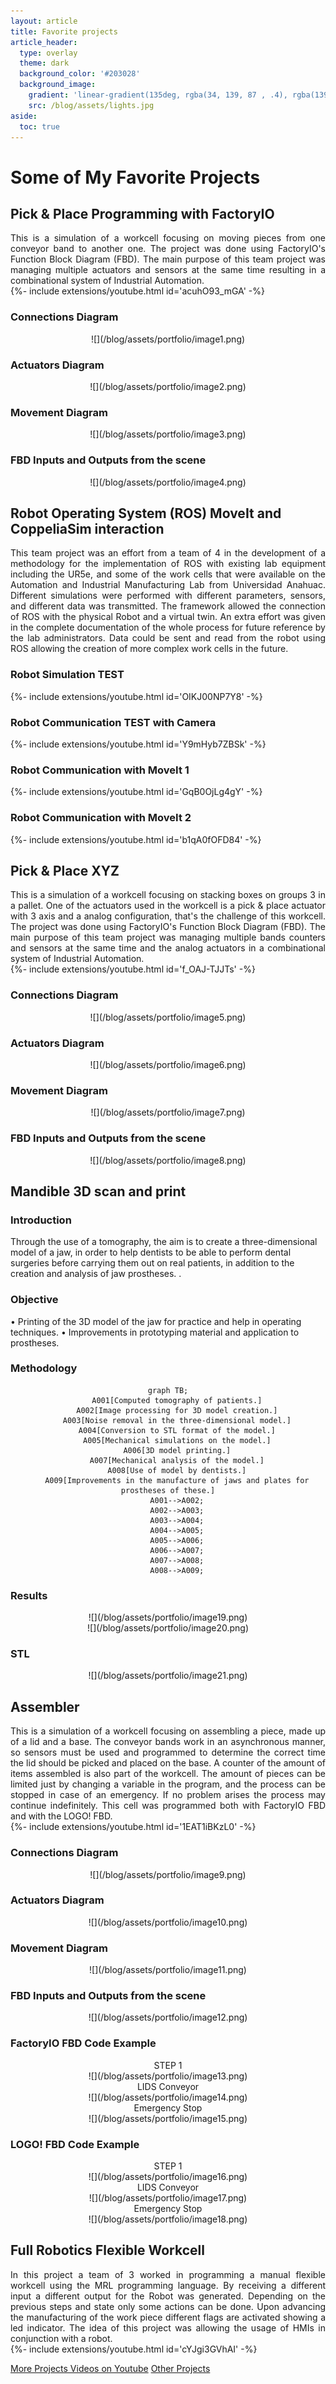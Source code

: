 ```yaml
---
layout: article
title: Favorite projects
article_header:
  type: overlay
  theme: dark
  background_color: '#203028'
  background_image:
    gradient: 'linear-gradient(135deg, rgba(34, 139, 87 , .4), rgba(139, 34, 139, .4))'
    src: /blog/assets/lights.jpg
aside:
  toc: true
---
```


<!--more-->

# Some of My Favorite Projects


## Pick & Place Programming with FactoryIO

<div align="justify" markdown="1">
This is a simulation of a workcell focusing on moving pieces from one conveyor band to another one. The project was done using FactoryIO's Function Block Diagram (FBD). The main purpose of this team project was managing multiple actuators and sensors at the same time resulting in a combinational system of Industrial Automation.
</div>

<div>{%- include extensions/youtube.html id='acuhO93_mGA' -%}</div>

### Connections Diagram
<div align="center" markdown="1">
![](/blog/assets/portfolio/image1.png)
</div>

### Actuators Diagram
<div align="center" markdown="1">
![](/blog/assets/portfolio/image2.png)
</div>

### Movement Diagram
<div align="center" markdown="1">
![](/blog/assets/portfolio/image3.png)
</div>

### FBD Inputs and Outputs from the scene
<div align="center" markdown="1">
![](/blog/assets/portfolio/image4.png)
</div>


## Robot Operating System (ROS) MoveIt and CoppeliaSim interaction

<div align="justify" markdown="1">
This team project was an effort from a team of 4 in the development of a methodology for the implementation of ROS with existing lab equipment including the UR5e, and some of the work cells that were available on the Automation and Industrial Manufacturing Lab from Universidad Anahuac. Different simulations were performed with different parameters, sensors, and different data was transmitted. The framework allowed the connection of ROS with the physical Robot and a virtual twin. An extra effort was given in the complete documentation of the whole process for future reference by the lab administrators. Data could be sent and read from the robot using ROS allowing the creation of more complex work cells in the future.
</div>

### Robot Simulation TEST
<div>{%- include extensions/youtube.html id='OIKJ00NP7Y8' -%}</div>

### Robot Communication TEST with Camera
<div>{%- include extensions/youtube.html id='Y9mHyb7ZBSk' -%}</div>

### Robot Communication with MoveIt 1
<div>{%- include extensions/youtube.html id='GqB0OjLg4gY' -%}</div>

### Robot Communication with MoveIt 2
<div>{%- include extensions/youtube.html id='b1qA0fOFD84' -%}</div>


## Pick & Place XYZ

<div align="justify" markdown="1">
This is a simulation of a workcell focusing on stacking boxes on groups 3 in a pallet. One of the actuators used in the workcell is a pick & place actuator with 3 axis and a analog configuration, that's the challenge of this workcell. The project was done using FactoryIO's Function Block Diagram (FBD). The main purpose of this team project was managing multiple bands counters and sensors at the same time and the analog actuators in a combinational system of Industrial Automation.
</div>

<div>{%- include extensions/youtube.html id='f_OAJ-TJJTs' -%}</div>

### Connections Diagram
<div align="center" markdown="1">
![](/blog/assets/portfolio/image5.png)
</div>

### Actuators Diagram
<div align="center" markdown="1">
![](/blog/assets/portfolio/image6.png)
</div>

### Movement Diagram
<div align="center" markdown="1">
![](/blog/assets/portfolio/image7.png)
</div>

### FBD Inputs and Outputs from the scene
<div align="center" markdown="1">
![](/blog/assets/portfolio/image8.png)
</div>


## Mandible 3D scan and print

### Introduction
Through the use of a tomography, the aim is to create a three-dimensional model of a jaw, in order to help dentists to be able to perform dental surgeries before carrying them out on real patients, in addition to the creation and analysis of jaw prostheses. .

### Objective
• Printing of the 3D model of the jaw for practice and help in operating techniques.
• Improvements in prototyping material and application to prostheses.

### Methodology

<div align="center" markdown="1">

```mermaid
graph TB;
    A001[Computed tomography of patients.]
    A002[Image processing for 3D model creation.]
    A003[Noise removal in the three-dimensional model.]
    A004[Conversion to STL format of the model.]
    A005[Mechanical simulations on the model.]
    A006[3D model printing.]
    A007[Mechanical analysis of the model.]
    A008[Use of model by dentists.]
    A009[Improvements in the manufacture of jaws and plates for prostheses of these.]
    A001-->A002;
    A002-->A003;
    A003-->A004;
    A004-->A005;
    A005-->A006;
    A006-->A007;
    A007-->A008;
    A008-->A009;

```
</div>

### Results
<div align="center" markdown="1">
![](/blog/assets/portfolio/image19.png)
</div>
<div align="center" markdown="1">
![](/blog/assets/portfolio/image20.png)
</div>

### STL
<div align="center" markdown="1">
![](/blog/assets/portfolio/image21.png)
</div>

## Assembler

<div align="justify" markdown="1">
This is a simulation of a workcell focusing on assembling a piece, made up of a lid and a base. The conveyor bands work in an asynchronous manner, so sensors must be used and programmed to determine the correct time the lid should be picked and placed on the base. A counter of the amount of items assembled is also part of the workcell. The amount of pieces can be limited just by changing a variable in the program, and the process can be stopped in case of an emergency. If no problem arises the process may continue indefinitely. This cell was programmed both with FactoryIO FBD and with the LOGO! FBD.
</div>

<div>{%- include extensions/youtube.html id='1EAT1iBKzL0' -%}</div>

### Connections Diagram
<div align="center" markdown="1">
![](/blog/assets/portfolio/image9.png)
</div>

### Actuators Diagram
<div align="center" markdown="1">
![](/blog/assets/portfolio/image10.png)
</div>

### Movement Diagram
<div align="center" markdown="1">
![](/blog/assets/portfolio/image11.png)
</div>

### FBD Inputs and Outputs from the scene
<div align="center" markdown="1">
![](/blog/assets/portfolio/image12.png)
</div>

### FactoryIO FBD Code Example

<div align="center" markdown="1">
STEP 1 <br>
![](/blog/assets/portfolio/image13.png)
</div>

<div align="center" markdown="1">
LIDS Conveyor <br>
![](/blog/assets/portfolio/image14.png)
</div>

<div align="center" markdown="1">
Emergency Stop <br>
![](/blog/assets/portfolio/image15.png)
</div>

### LOGO! FBD Code Example
<div align="center" markdown="1">
STEP 1 <br>
![](/blog/assets/portfolio/image16.png)
</div>

<div align="center" markdown="1">
LIDS Conveyor <br>
![](/blog/assets/portfolio/image17.png)
</div>

<div align="center" markdown="1">
Emergency Stop <br>
![](/blog/assets/portfolio/image18.png)
</div>

## Full Robotics Flexible Workcell

<div align="justify" markdown="1">
In this project a team of 3 worked in programming a manual flexible workcell using the MRL programming language.
By receiving a different input a different output for the Robot was generated. Depending on the previous steps and state only some actions can be done.
Upon advancing the manufacturing of the work piece different flags are activated showing a led indicator. The idea of this project was allowing the usage of HMIs in conjunction with a robot.
</div>

<div>{%- include extensions/youtube.html id='cYJgi3GVhAI' -%}</div>

[More Projects Videos on Youtube](https://www.youtube.com/channel/UCiZ_cD1wZ4FmyN7xW8ATx2g)
[Other Projects](https://cesar514.github.io/blog/archive.html)
<!-- [More Automation Click Here](2016/05/16/memorama-the-game.html) <br> -->
<!-- [More Robots and workcells Click Here](2016/05/16/memorama-the-game.html) <br> -->
<!-- [More CAD Click Here](2016/05/16/memorama-the-game.html) <br> -->
